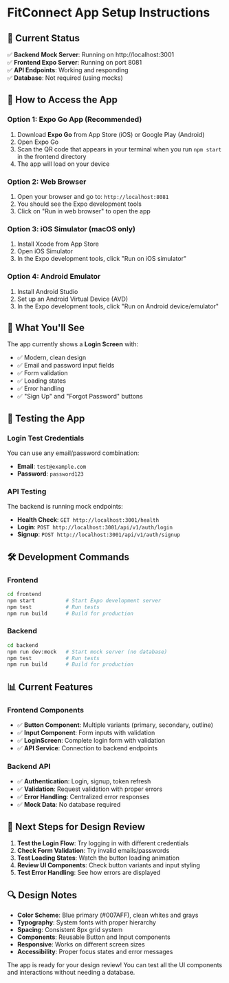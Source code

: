 # FitConnect App Setup Instructions

## 🚀 Current Status

✅ **Backend Mock Server**: Running on http://localhost:3001  
✅ **Frontend Expo Server**: Running on port 8081  
✅ **API Endpoints**: Working and responding  
✅ **Database**: Not required (using mocks)  

## 📱 How to Access the App

### Option 1: Expo Go App (Recommended)
1. Download **Expo Go** from App Store (iOS) or Google Play (Android)
2. Open Expo Go
3. Scan the QR code that appears in your terminal when you run `npm start` in the frontend directory
4. The app will load on your device

### Option 2: Web Browser
1. Open your browser and go to: `http://localhost:8081`
2. You should see the Expo development tools
3. Click on "Run in web browser" to open the app

### Option 3: iOS Simulator (macOS only)
1. Install Xcode from App Store
2. Open iOS Simulator
3. In the Expo development tools, click "Run on iOS simulator"

### Option 4: Android Emulator
1. Install Android Studio
2. Set up an Android Virtual Device (AVD)
3. In the Expo development tools, click "Run on Android device/emulator"

## 🎨 What You'll See

The app currently shows a **Login Screen** with:
- ✅ Modern, clean design
- ✅ Email and password input fields
- ✅ Form validation
- ✅ Loading states
- ✅ Error handling
- ✅ "Sign Up" and "Forgot Password" buttons

## 🔧 Testing the App

### Login Test Credentials
You can use any email/password combination:
- **Email**: `test@example.com`
- **Password**: `password123`

### API Testing
The backend is running mock endpoints:
- **Health Check**: `GET http://localhost:3001/health`
- **Login**: `POST http://localhost:3001/api/v1/auth/login`
- **Signup**: `POST http://localhost:3001/api/v1/auth/signup`

## 🛠️ Development Commands

### Frontend
```bash
cd frontend
npm start          # Start Expo development server
npm test           # Run tests
npm run build      # Build for production
```

### Backend
```bash
cd backend
npm run dev:mock   # Start mock server (no database)
npm test           # Run tests
npm run build      # Build for production
```

## 📊 Current Features

### Frontend Components
- ✅ **Button Component**: Multiple variants (primary, secondary, outline)
- ✅ **Input Component**: Form inputs with validation
- ✅ **LoginScreen**: Complete login form with validation
- ✅ **API Service**: Connection to backend endpoints

### Backend API
- ✅ **Authentication**: Login, signup, token refresh
- ✅ **Validation**: Request validation with proper errors
- ✅ **Error Handling**: Centralized error responses
- ✅ **Mock Data**: No database required

## 🎯 Next Steps for Design Review

1. **Test the Login Flow**: Try logging in with different credentials
2. **Check Form Validation**: Try invalid emails/passwords
3. **Test Loading States**: Watch the button loading animation
4. **Review UI Components**: Check button variants and input styling
5. **Test Error Handling**: See how errors are displayed

## 🔍 Design Notes

- **Color Scheme**: Blue primary (#007AFF), clean whites and grays
- **Typography**: System fonts with proper hierarchy
- **Spacing**: Consistent 8px grid system
- **Components**: Reusable Button and Input components
- **Responsive**: Works on different screen sizes
- **Accessibility**: Proper focus states and error messages

The app is ready for your design review! You can test all the UI components and interactions without needing a database. 